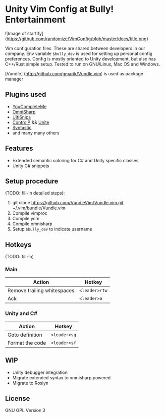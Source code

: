 # Unity Vim Config at Bully! Entertainment

![Image of startify]
(https://github.com/randomize/VimConfig/blob/master/docs/title.png)

Vim configuration files. These are shared between developers in our company.
Env variable `$bully_dev` is used for setting up personal config preferences.
Config is mostly oriented to Unity development, but also has C++/Rust simple setup.
Tested to run on GNU/Linux, Mac OS and Windows.


[Vundle] (http://github.com/gmarik/Vundle.vim) is used as package manager



## Plugins used


* [YouCompleteMe](http://github.com/Valloric/YouCompleteMe)
* [OmniSharp](http://github.com/OmniSharp/omnisharp-vim)
* [UltiSnips](http://github.com/SirVer/ultisnips)
* [ControlP](http://github.com/ctrlpvim/ctrlp.vim) && [Unite](http://github.com/Shougo/unite.vim)
* [Syntastic](http://github.com/scrooloose/syntastic)
* and many many others

## Features

* Extended semantic coloring for C# and Unity specific classes
* Unity C\# snippets

## Setup procedure

(TODO: fill-in detailed steps):

1. git clone https://github.com/VundleVim/Vundle.vim.git ~/.vim/bundle/Vundle.vim
2. Compile vimproc
3. Compile ycm
4. Compile omnisharp
5. Setup `$bully_dev` to indicate username

## Hotkeys
(TODO: fill-in)

### Main
Action | Hotkey
------------ | -------------
Remove trailing whitespaces | `<leader>rtw`
Ack | `<leader>a`

### Unity and C# #
Action | Hotkey
------------ | -------------
Goto definition | `<leader>sg`
Format the code | `<leader>sf`


## WIP
* Unity debugger integration
* Migrate extended syntax to omnisharp powered
* Migrate to Roslyn

## License
GNU GPL Version 3
